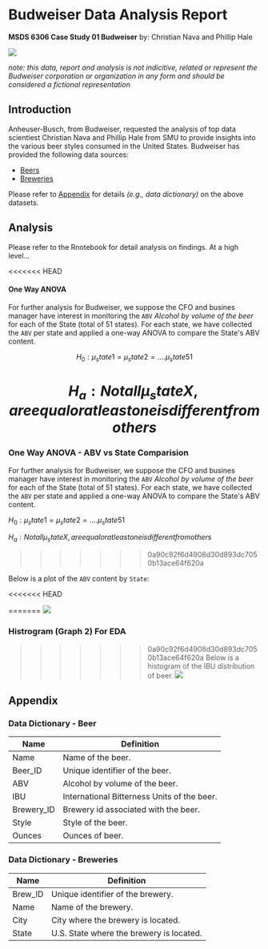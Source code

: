 # Budweiser Data Analysis Report
__MSDS 6306 Case Study 01 Budweiser__
by: Christian Nava and Phillip Hale


![](https://images.askmen.com/1080x540/sports/fanatic/mystery-budweiser-super-bowl-ad-1102806-TwoByOne.jpg)


_note: this data, report and analysis is not indicitive, related or represent the Budweiser corporation or organization in any form and should be considered a fictional representation_


## Introduction
Anheuser-Busch, from Budweiser, requested the analysis of top data scientiest Christian Nava and Phillip Hale from SMU to provide insights into the various beer styles consumed in the United States. Budweiser has provided the following data sources: 
* [Beers](https://github.com/BivinSadler/MSDS-6306-Doing-Data-Science/blob/master/Unit%207/Beers.csv)
* [Breweries](https://github.com/BivinSadler/MSDS-6306-Doing-Data-Science/blob/master/Unit%207/Breweries.csv)

Please refer to [Appendix](https://github.com/naivelogic/MSDS-6306-Case-Study-01-Budweiser#appendix) for details _(e.g., data dictionary)_ on the above datasets. 



## Analysis
Please refer to the Rnotebook for detail analysis on findings. At a high level... 


<<<<<<< HEAD
#### One Way ANOVA
For further analysis for Budweiser, we suppose the CFO and busines manager have interest in monitoring the `ABV` _Alcohol by volume of the beer_ for each of the State (total of 51 states). For each state, we have collected the `ABV` per state and applied a one-way ANOVA to compare the State's ABV content. 

$$H_0: \mu_state1 = \mu_state2 = .... \mu_state51$$

$$H_a: Not all \mu_stateX, are equal or at least one is different from others$$
=======

### One Way ANOVA - ABV vs State Comparision
For further analysis for Budweiser, we suppose the CFO and busines manager have interest in monitoring the `ABV` _Alcohol by volume of the beer_ for each of the State (total of 51 states). For each state, we have collected the `ABV` per state and applied a one-way ANOVA to compare the State's ABV content. 

$H_0: \mu_state1 = \mu_state2 = .... \mu_state51$

$H_a: Not all \mu_stateX, are equal or at least one is different from others$
>>>>>>> 0a90c92f6d4908d30d893dc7050b13ace64f620a


Below is a plot of the `ABV` content by `State`:


<<<<<<< HEAD



=======
![](https://github.com/naivelogic/MSDS-6306-Case-Study-01-Budweiser/blob/master/data/Fig1%20for%20ABV%20v%20State.png)



### Histrogram (Graph 2) For EDA
>>>>>>> 0a90c92f6d4908d30d893dc7050b13ace64f620a
Below is a histogram of the IBU distribution of beer. 
![](https://github.com/naivelogic/MSDS-6306-Case-Study-01-Budweiser/blob/master/data/hist%20of%20IBU%20distribution.png)



## Appendix 
### Data Dictionary - Beer
__Name__ | __Definition__ 
--- | ---
Name| Name of the beer.
Beer_ID | Unique identifier of the beer.
ABV | Alcohol by volume of the beer.
IBU | International Bitterness Units of the beer.
Brewery_ID | Brewery id associated with the beer.
Style | Style of the beer.
Ounces | Ounces of beer.

### Data Dictionary - Breweries
__Name__ | __Definition__ 
--- | ---
Brew_ID | Unique identifier of the brewery.
Name | Name of the brewery.
City | City where the brewery is located.
State | U.S. State where the brewery is located.
